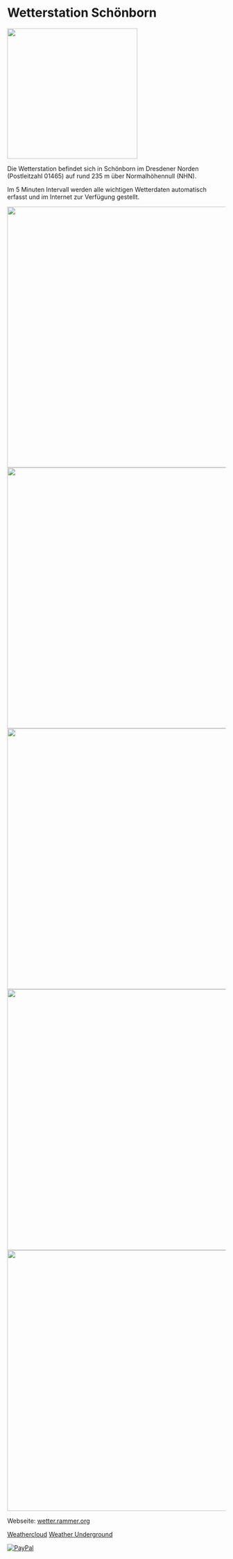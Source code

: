# Wetterstation Schönborn
<img src='images/logo.png' width='300'>

Die Wetterstation befindet sich in Schönborn im Dresdener Norden (Postleitzahl 01465) auf rund 235 m über Normalhöhennull (NHN).

Im 5 Minuten Intervall werden alle wichtigen Wetterdaten automatisch erfasst und im Internet zur Verfügung gestellt.

<img src='images/station_top.jpg' width='600'>
<img src='images/station_top_2.jpg' height='600'>
<img src='images/station_ground.jpg' height='600'>
<img src='images/controller.jpg' width='600'>
<img src='images/controller_2.jpg' width='600'>

Webseite: [wetter.rammer.org](https://wetter.rammer.org)

[Weathercloud](https://app.weathercloud.net/d8388569860)
[Weather Underground](https://www.wunderground.com/dashboard/pws/IDRESD482)

[![PayPal](https://www.paypalobjects.com/webstatic/de_DE/i/de-pp-logo-100px.png)](https://paypal.me/einsjason)
